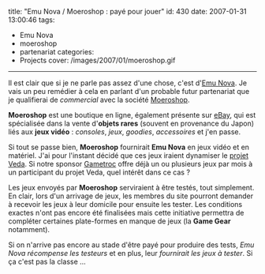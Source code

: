 title: "Emu Nova / Moeroshop : payé pour jouer"
id: 430
date: 2007-01-31 13:00:46
tags:
- Emu Nova
- moeroshop
- partenariat
categories:
- Projects
cover: /images/2007/01/moeroshop.gif
---

Il est clair que si je ne parle pas assez d'une chose, c'est d'[Emu Nova](http://www.emunova.net/). Je vais un peu remédier à cela en parlant d'un probable futur partenariat que je qualifierai de _commercial_ avec la société [Moeroshop](http://www.moeroshop.net).

**Moeroshop** est une boutique en ligne, également présente sur [eBay](http://www.ebay.fr), qui est spécialisée dans la vente d'**objets rares** (souvent en provenance du Japon) liés aux **jeux vidéo** : _consoles_, _jeux_, _goodies_, _accessoires_ et j'en passe.

<!--more-->
Si tout se passe bien, **Moeroshop** fournirait **Emu Nova** en jeux vidéo et en matériel. J'ai pour l'instant décidé que ces jeux iraient dynamiser le [projet Veda](http://www.emunova.net/veda/). Si notre sponsor [Gametroc](http://www.gametroc.com/) offre déjà un ou plusieurs jeux par mois à un participant du projet Veda, quel intérêt dans ce cas ?

Les jeux envoyés par **Moeroshop** serviraient à être testés, tout simplement. En clair, lors d'un arrivage de jeux, les membres du site pourront demander à recevoir les jeux à leur domicile pour ensuite les tester. Les conditions exactes n'ont pas encore été finalisées mais cette initiative permettra de compléter certaines plate-formes en manque de jeux (la **Game Gear** notamment).

Si on n'arrive pas encore au stade d'être payé pour produire des tests, _Emu Nova récompense les testeurs_ et en plus, leur _fournirait les jeux à tester_.
Si ça c'est pas la classe ...